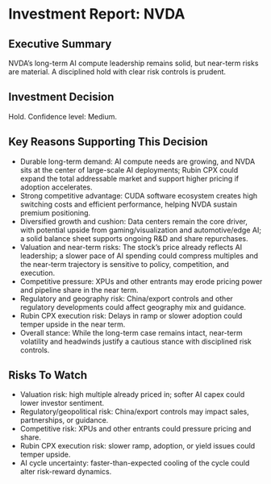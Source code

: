# Investment Report: NVDA
## Executive Summary
NVDA’s long-term AI compute leadership remains solid, but near-term risks are material. A disciplined hold with clear risk controls is prudent.

## Investment Decision
Hold. Confidence level: Medium.

## Key Reasons Supporting This Decision
- Durable long-term demand: AI compute needs are growing, and NVDA sits at the center of large-scale AI deployments; Rubin CPX could expand the total addressable market and support higher pricing if adoption accelerates.
- Strong competitive advantage: CUDA software ecosystem creates high switching costs and efficient performance, helping NVDA sustain premium positioning.
- Diversified growth and cushion: Data centers remain the core driver, with potential upside from gaming/visualization and automotive/edge AI; a solid balance sheet supports ongoing R&D and share repurchases.
- Valuation and near-term risks: The stock’s price already reflects AI leadership; a slower pace of AI spending could compress multiples and the near-term trajectory is sensitive to policy, competition, and execution.
- Competitive pressure: XPUs and other entrants may erode pricing power and pipeline share in the near term.
- Regulatory and geography risk: China/export controls and other regulatory developments could affect geography mix and guidance.
- Rubin CPX execution risk: Delays in ramp or slower adoption could temper upside in the near term.
- Overall stance: While the long-term case remains intact, near-term volatility and headwinds justify a cautious stance with disciplined risk controls.

## Risks To Watch
- Valuation risk: high multiple already priced in; softer AI capex could lower investor sentiment.
- Regulatory/geopolitical risk: China/export controls may impact sales, partnerships, or guidance.
- Competitive risk: XPUs and other entrants could pressure pricing and share.
- Rubin CPX execution risk: slower ramp, adoption, or yield issues could temper upside.
- AI cycle uncertainty: faster-than-expected cooling of the cycle could alter risk-reward dynamics.